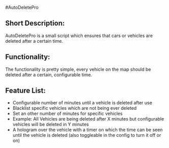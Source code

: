 #AutoDeletePro

## Short Description:
AutoDeletePro is a small script which ensures that cars or vehicles are deleted after a certain time.

## Functionality:
The functionality is pretty simple, every vehicle on the map should be deleted after a certain, configurable time.

## Feature List:

* Configurable number of minutes until a vehicle is deleted after use
* Blacklist specific vehicles which are not being ever deleted
* Set an other number of minutes for specific vehicles 
* Example: All Vehicles are being deleted after X minutes but configurable vehicles will be deleted in Y minutes
* A hologram over the vehicle with a timer on which the time can be seen until the vehicle is deleted (also toggleable in the config to turn it off or on)